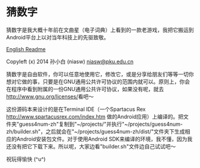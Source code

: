 猜数字
======

猜数字是我大概十年前在文曲星（电子词典）上看到的一款老游戏，我把它搬运到Android平台上以对当年科技上的先驱致敬。

[English Readme](https://github.com/niasw/guess4num/blob/master/README-en-rUS.md)

Copyleft (x) 2014 孙小白 (niasw) <niasw@pku.edu.cn>

猜数字是自由软件，你可以任意地使用它，修改它，或是分享给朋友们等等一切你想对它做的事，只要是在GNU通用公共许可协议的范围内就可以。原则上，你会在程序中看到附属的一份GNU通用公共许可协议，如果没有呢，就去<http://www.gnu.org/licenses/>看吧～

这份源码本来设计的是在Terminal IDE（一个Spartacus Rex <http://www.spartacusrex.com/index.htm> 做的Android应用）上编译的。把文件夹"guess4num-zh"复制到"~/projects/"并执行"~/projects/guess4num-zh/builder.sh"，之后就会在"~/projects/guess4num-zh/dist/"文件夹下生成相应的Android安装包文件。对于使用Android SDK来编译的环境，我不懂，因为我还没有把它下载下来。所以呢，大家边看"builder.sh"文件边自己试试吧～

祝玩得愉快 (^u^)
